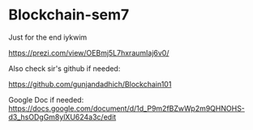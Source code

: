 # Blockchain-sem7
Just for the end iykwim

https://prezi.com/view/OEBmj5L7hxraumIaj6v0/

Also check sir's github if needed:

https://github.com/gunjandadhich/Blockchain101

Google Doc if needed:
https://docs.google.com/document/d/1d_P9m2fBZwWp2m9QHNOHS-d3_hsODgGm8ylXU624a3c/edit
